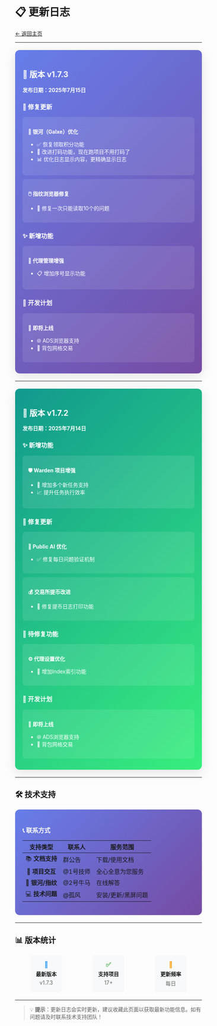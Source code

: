 # 📋 更新日志

[← 返回主页](../README.md)

<style>
/* GitBook 更新日志样式优化 */
.version-card {
    background: linear-gradient(135deg, #667eea 0%, #764ba2 100%);
    border-radius: 12px;
    padding: 20px;
    margin: 20px 0;
    color: white;
    box-shadow: 0 8px 32px rgba(0,0,0,0.1);
}

.version-header {
    display: flex;
    align-items: center;
    margin-bottom: 15px;
}

.version-badge {
    background: rgba(255,255,255,0.2);
    padding: 8px 16px;
    border-radius: 20px;
    font-weight: bold;
    margin-right: 15px;
}

.update-section {
    background: rgba(255,255,255,0.1);
    border-radius: 8px;
    padding: 15px;
    margin: 10px 0;
    backdrop-filter: blur(10px);
}

.feature-item {
    display: flex;
    align-items: flex-start;
    margin: 8px 0;
    padding: 8px;
    background: rgba(255,255,255,0.05);
    border-radius: 6px;
}

.feature-icon {
    margin-right: 10px;
    font-size: 16px;
}

.fix-icon { color: #4CAF50; }
.new-icon { color: #2196F3; }
.update-icon { color: #FF9800; }
.plan-icon { color: #9C27B0; }
</style>

---

<div class="version-card">

## 🚀 版本 v1.7.3
**发布日期：2025年7月15日**

### 🔧 修复更新

<div class="update-section">

**🌌 银河（Galxe）优化**
- ✅ 恢复领取积分功能
- 🤖 改进打码功能，现在跑项目不用打码了
- 📊 优化日志显示内容，更精确显示日志

</div>

<div class="update-section">

**🖱️ 指纹浏览器修复**
- 🔢 修复一次只能读取10个的问题

</div>

### ✨ 新增功能

<div class="update-section">

**🔗 代理管理增强**
- 📋 增加序号显示功能

</div>

### 📅 开发计划

<div class="update-section">

**🔮 即将上线**
- 🌐 ADS浏览器支持
- 💼 背包网格交易

</div>

</div>

---

<div class="version-card" style="background: linear-gradient(135deg, #11998e 0%, #38ef7d 100%);">

## 🔄 版本 v1.7.2
**发布日期：2025年7月14日**

### ✨ 新增功能

<div class="update-section">

**🛡️ Warden 项目增强**
- 🎯 增加多个新任务支持
- 📈 提升任务执行效率

</div>

### 🔧 修复更新

<div class="update-section">

**🤖 Public AI 优化**
- ✅ 修复每日问题验证机制

</div>

<div class="update-section">

**💰 交易所提币改进**
- 📝 修复提币日志打印功能

</div>

### 🔄 待修复功能

<div class="update-section">

**⚙️ 代理设置优化**
- 🔢 增加Index索引功能

</div>

### 📅 开发计划

<div class="update-section">

**🔮 即将上线**
- 🌐 ADS浏览器支持
- 💼 背包网格交易

</div>

</div>

---

## 🛠️ 技术支持

<div style="background: linear-gradient(135deg, #667eea 0%, #764ba2 100%); border-radius: 12px; padding: 20px; margin: 20px 0; color: white;">

### 📞 联系方式

| 支持类型 | 联系人 | 服务范围 |
|:--------:|--------|----------|
| 📚 **文档支持** | 群公告 | 下载/使用文档 |
| 🔧 **项目交互** | @1号技师 | 全心全意为您服务 |
| 🌌 **银河/指纹** | @2号牛马 | 在线解答 |
| 💻 **技术问题** | @孤风 | 安装/更新/黑屏问题 |

</div>

---

## 📊 版本统计

<div style="display: flex; justify-content: space-around; margin: 20px 0;">

<div style="text-align: center; padding: 15px; background: #f8f9fa; border-radius: 8px; margin: 0 10px;">
<h3 style="color: #2196F3; margin: 0;">🚀</h3>
<p style="margin: 5px 0; font-weight: bold;">最新版本</p>
<p style="margin: 0; color: #666;">v1.7.3</p>
</div>

<div style="text-align: center; padding: 15px; background: #f8f9fa; border-radius: 8px; margin: 0 10px;">
<h3 style="color: #4CAF50; margin: 0;">✅</h3>
<p style="margin: 5px 0; font-weight: bold;">支持项目</p>
<p style="margin: 0; color: #666;">17+</p>
</div>

<div style="text-align: center; padding: 15px; background: #f8f9fa; border-radius: 8px; margin: 0 10px;">
<h3 style="color: #FF9800; margin: 0;">🔄</h3>
<p style="margin: 5px 0; font-weight: bold;">更新频率</p>
<p style="margin: 0; color: #666;">每日</p>
</div>

</div>

---

> 💡 **提示**：更新日志会实时更新，建议收藏此页面以获取最新功能信息。如有问题请及时联系技术支持团队！
